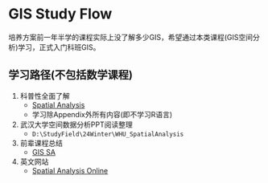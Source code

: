 # GIS Study Flow

培养方案前一年半学的课程实际上没了解多少GIS，希望通过本类课程(GIS空间分析)学习，正式入门科班GIS。

## 学习路径(不包括数学课程)
1. 科普性全面了解
	- [Spatial Analysis](https://mgimond.github.io/Spatial/index.html)
	- 学习除Appendix外所有内容(即不学习R语言)
2. 武汉大学空间数据分析PPT阅读整理
	- `D:\StudyField\24Winter\WHU_SpatialAnalysis`
3. 前辈课程总结
	- [GIS SA](http://no--con-github-io-s.webvpn.zju.edu.cn:8001/GIS_SA/)
4. 英文网站
	- [Spatial Analysis Online](https://www.spatialanalysisonline.com/)
